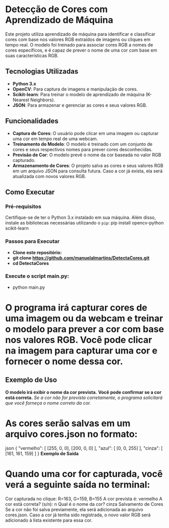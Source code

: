 # Detecção de Cores com Aprendizado de Máquina

Este projeto utiliza aprendizado de máquina para identificar e classificar cores com base nos valores RGB extraídos de imagens ou cliques em tempo real. O modelo foi treinado para associar cores RGB a nomes de cores específicos, e é capaz de prever o nome de uma cor com base em suas características RGB.

## Tecnologias Utilizadas

- **Python 3.x**
- **OpenCV**: Para captura de imagens e manipulação de cores.
- **Scikit-learn**: Para treinar o modelo de aprendizado de máquina (K-Nearest Neighbors).
- **JSON**: Para armazenar e gerenciar as cores e seus valores RGB.

## Funcionalidades

- **Captura de Cores**: O usuário pode clicar em uma imagem ou capturar uma cor em tempo real de uma webcam.
- **Treinamento do Modelo**: O modelo é treinado com um conjunto de cores e seus respectivos nomes para prever cores desconhecidas.
- **Previsão de Cor**: O modelo prevê o nome da cor baseada no valor RGB capturado.
- **Armazenamento de Cores**: O projeto salva as cores e seus valores RGB em um arquivo JSON para consulta futura. Caso a cor já exista, ela será atualizada com novos valores RGB.

## Como Executar

### Pré-requisitos

Certifique-se de ter o Python 3.x instalado em sua máquina. Além disso, instale as bibliotecas necessárias utilizando o `pip`:
pip install opencv-python scikit-learn

### Passos para Executar
- **Clone este repositório:**
- **git clone https://github.com/manuelalmartins/DetectaCores.git**
- **cd DetectaCores**

### Execute o script main.py:
- python main.py

# O programa irá capturar cores de uma imagem ou da webcam e treinar o modelo para prever a cor com base nos valores RGB. Você pode clicar na imagem para capturar uma cor e fornecer o nome dessa cor.

## Exemplo de Uso
**O modelo irá exibir o nome da cor prevista.**
**Você pode confirmar se a cor está correta.**
*Se a cor não for prevista corretamente, o programa solicitará que você forneça o nome correto da cor.*
# As cores serão salvas em um arquivo cores.json no formato:
json
{
  "vermelho": [
    [255, 0, 0],
    [200, 0, 0]
  ],
  "azul": [
    [0, 0, 255]
  ],
  "cinza": [
    [161, 161, 159]
  ]
}
**Exemplo de Saída**
# Quando uma cor for capturada, você verá a seguinte saída no terminal:

Cor capturada no clique: R=163, G=159, B=155
A cor prevista é: vermelho
A cor está correta? (s/n): n
Qual é o nome da cor? cinza
Salvamento de Cores
Se a cor não foi salva previamente, ela será adicionada ao arquivo cores.json. Caso a cor já tenha sido registrada, o novo valor RGB será adicionado à lista existente para essa cor.